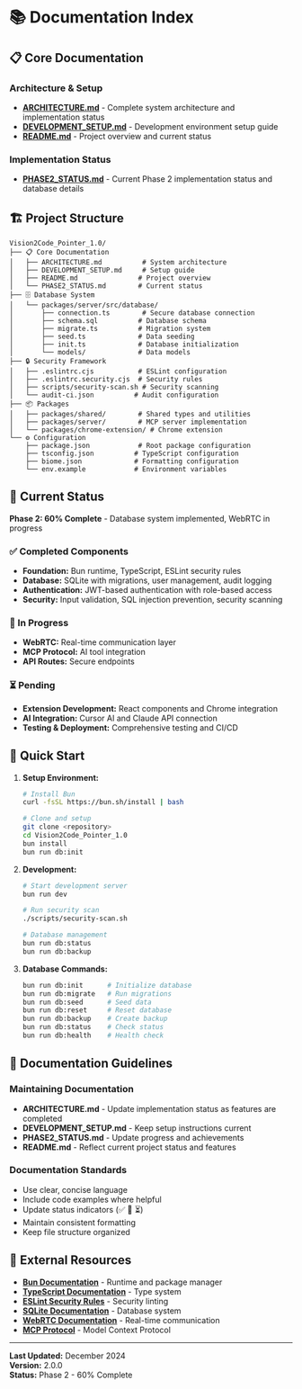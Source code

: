 # 📚 Documentation Index

## 📋 **Core Documentation**

### **Architecture & Setup**
- **[ARCHITECTURE.md](./ARCHITECTURE.md)** - Complete system architecture and implementation status
- **[DEVELOPMENT_SETUP.md](./DEVELOPMENT_SETUP.md)** - Development environment setup guide
- **[README.md](./README.md)** - Project overview and current status

### **Implementation Status**
- **[PHASE2_STATUS.md](./PHASE2_STATUS.md)** - Current Phase 2 implementation status and database details

## 🏗️ **Project Structure**

```
Vision2Code_Pointer_1.0/
├── 📋 Core Documentation
│   ├── ARCHITECTURE.md          # System architecture
│   ├── DEVELOPMENT_SETUP.md     # Setup guide
│   ├── README.md               # Project overview
│   └── PHASE2_STATUS.md        # Current status
├── 🗄️ Database System
│   └── packages/server/src/database/
│       ├── connection.ts        # Secure database connection
│       ├── schema.sql          # Database schema
│       ├── migrate.ts          # Migration system
│       ├── seed.ts             # Data seeding
│       ├── init.ts             # Database initialization
│       └── models/             # Data models
├── 🔒 Security Framework
│   ├── .eslintrc.cjs           # ESLint configuration
│   ├── .eslintrc.security.cjs  # Security rules
│   ├── scripts/security-scan.sh # Security scanning
│   └── audit-ci.json          # Audit configuration
├── 📦 Packages
│   ├── packages/shared/        # Shared types and utilities
│   ├── packages/server/        # MCP server implementation
│   └── packages/chrome-extension/ # Chrome extension
└── ⚙️ Configuration
    ├── package.json            # Root package configuration
    ├── tsconfig.json          # TypeScript configuration
    ├── biome.json             # Formatting configuration
    └── env.example            # Environment variables
```

## 🎯 **Current Status**

**Phase 2: 60% Complete** - Database system implemented, WebRTC in progress

### **✅ Completed Components**
- **Foundation:** Bun runtime, TypeScript, ESLint security rules
- **Database:** SQLite with migrations, user management, audit logging
- **Authentication:** JWT-based authentication with role-based access
- **Security:** Input validation, SQL injection prevention, security scanning

### **🔄 In Progress**
- **WebRTC:** Real-time communication layer
- **MCP Protocol:** AI tool integration
- **API Routes:** Secure endpoints

### **⏳ Pending**
- **Extension Development:** React components and Chrome integration
- **AI Integration:** Cursor AI and Claude API connection
- **Testing & Deployment:** Comprehensive testing and CI/CD

## 🚀 **Quick Start**

1. **Setup Environment:**
   ```bash
   # Install Bun
   curl -fsSL https://bun.sh/install | bash
   
   # Clone and setup
   git clone <repository>
   cd Vision2Code_Pointer_1.0
   bun install
   bun run db:init
   ```

2. **Development:**
   ```bash
   # Start development server
   bun run dev
   
   # Run security scan
   ./scripts/security-scan.sh
   
   # Database management
   bun run db:status
   bun run db:backup
   ```

3. **Database Commands:**
   ```bash
   bun run db:init      # Initialize database
   bun run db:migrate   # Run migrations
   bun run db:seed      # Seed data
   bun run db:reset     # Reset database
   bun run db:backup    # Create backup
   bun run db:status    # Check status
   bun run db:health    # Health check
   ```

## 📖 **Documentation Guidelines**

### **Maintaining Documentation**
- **ARCHITECTURE.md** - Update implementation status as features are completed
- **DEVELOPMENT_SETUP.md** - Keep setup instructions current
- **PHASE2_STATUS.md** - Update progress and achievements
- **README.md** - Reflect current project status and features

### **Documentation Standards**
- Use clear, concise language
- Include code examples where helpful
- Update status indicators (✅ 🔄 ⏳)
- Maintain consistent formatting
- Keep file structure organized

## 🔗 **External Resources**

- **[Bun Documentation](https://bun.sh/docs)** - Runtime and package manager
- **[TypeScript Documentation](https://www.typescriptlang.org/docs/)** - Type system
- **[ESLint Security Rules](https://github.com/eslint-community/eslint-plugin-security)** - Security linting
- **[SQLite Documentation](https://www.sqlite.org/docs.html)** - Database system
- **[WebRTC Documentation](https://developer.mozilla.org/en-US/docs/Web/API/WebRTC_API)** - Real-time communication
- **[MCP Protocol](https://modelcontextprotocol.io/)** - Model Context Protocol

---

**Last Updated:** December 2024  
**Version:** 2.0.0  
**Status:** Phase 2 - 60% Complete

